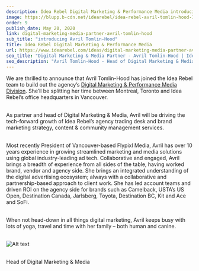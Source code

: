 ```yaml
---
description: Idea Rebel Digital Marketing & Performance Media introducing Avril Tomlin-Hood
image: https://blupp.b-cdn.net/idearebel/idea-rebel-avril-tomlin-hood-1.jpg?quality=80&width=800
order: 9
publish_date: May 20, 2020
link: digital-marketing-media-partner-avril-tomlin-hood
sub_title: "introducing Avril Tomlin-Hood"
title: Idea Rebel Digital Marketing & Performance Media
url: https://www.idearebel.com/ideas/digital-marketing-media-partner-avril-tomlin-hood/
seo_title: "Digital Marketing & Media Partner - Avril Tomlin-Hood | Idea Rebel"
seo_description: "Avril Tomlin-Hood - Head of Digital Marketing & Media, driving the tech-forward growth of Idea Rebel’s agency trading desk and brand marketing strategy, content & community management services"
---
```

We are thrilled to announce that Avril Tomlin-Hood has joined the Idea Rebel team to build out the agency’s [Digital Marketing & Performance Media Division](https://www.idearebel.com/services/media-planning-buying-progrommatic/). She’ll be splitting her time between Montreal, Toronto and Idea Rebel’s office headquarters in Vancouver.

\
As partner and head of Digital Marketing & Media, Avril will be driving the tech-forward growth of Idea Rebel’s agency trading desk and brand marketing strategy, content & community management services.

\
Most recently President of Vancouver-based Flypixl Media, Avril has over 10 years experience in growing streamlined marketing and media solutions using global industry-leading ad tech. Collaborative and engaged, Avril brings a breadth of experience from all sides of the table, having worked brand, vendor and agency side. She brings an integrated understanding of the digital advertising ecosystem; always with a collaborative and partnership-based approach to client work. She has led account teams and driven ROI on the agency side for brands such as Camelback, USTA’s US Open, Destination Canada, Jarlsberg, Toyota, Destination BC, Kit and Ace and SoFi.

\
When not head-down in all things digital marketing, Avril keeps busy with lots of yoga, travel and time with her family – both human and canine.

\
![Alt text](https://blupp.b-cdn.net/idearebel/idea-rebel-avril-tomlin-hood-2048x1949.jpg?quality=80&width=800?quality=80&width=800 "a title")

\
Head of Digital Marketing & Media
